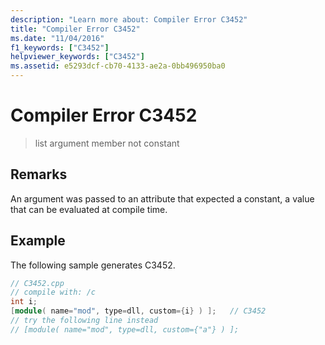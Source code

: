 ```yaml
---
description: "Learn more about: Compiler Error C3452"
title: "Compiler Error C3452"
ms.date: "11/04/2016"
f1_keywords: ["C3452"]
helpviewer_keywords: ["C3452"]
ms.assetid: e5293dcf-cb70-4133-ae2a-0bb496950ba0
---
```

# Compiler Error C3452

> list argument member not constant

## Remarks

An argument was passed to an attribute that expected a constant, a value that can be evaluated at compile time.

## Example

The following sample generates C3452.

```cpp
// C3452.cpp
// compile with: /c
int i;
[module( name="mod", type=dll, custom={i} ) ];   // C3452
// try the following line instead
// [module( name="mod", type=dll, custom={"a"} ) ];
```
